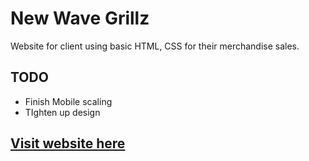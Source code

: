 # New Wave Grillz

Website for client using basic HTML, CSS for their merchandise sales.

## TODO
 - Finish Mobile scaling
 - TIghten up design

## [Visit website here](https://cmeza432.github.io/New_Wave_Grillz/)
